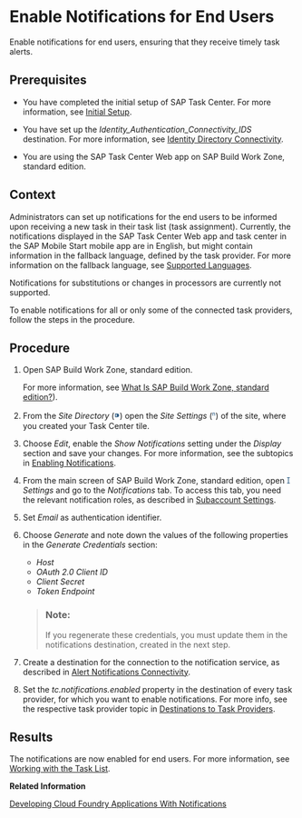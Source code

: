 <!-- loiocaf254347efa4ce09d749c6a3e2bff8e -->

<link rel="stylesheet" type="text/css" href="../css/sap-icons.css"/>

# Enable Notifications for End Users

Enable notifications for end users, ensuring that they receive timely task alerts.



<a name="loiocaf254347efa4ce09d749c6a3e2bff8e__prereq_e2b_w4w_tyb"/>

## Prerequisites

-   You have completed the initial setup of SAP Task Center. For more information, see [Initial Setup](https://help.sap.com/docs/TASK_CENTER/08cbda59b4954e93abb2ec85f1db399d/834769400794464489f390350a82bbd6.html).

-   You have set up the *Identity\_Authentication\_Connectivity\_IDS* destination. For more information, see [Identity Directory Connectivity](identity-directory-connectivity-3dcfba9.md).

-   You are using the SAP Task Center Web app on SAP Build Work Zone, standard edition.




<a name="loiocaf254347efa4ce09d749c6a3e2bff8e__section_gmr_dqg_vyb"/>

## Context

Administrators can set up notifications for the end users to be informed upon receiving a new task in their task list \(task assignment\). Currently, the notifications displayed in the SAP Task Center Web app and task center in the SAP Mobile Start mobile app are in English, but might contain information in the fallback language, defined by the task provider. For more information on the fallback language, see [Supported Languages](../10-what-is/supported-languages-c66c693.md).

Notifications for substitutions or changes in processors are currently not supported.

To enable notifications for all or only some of the connected task providers, follow the steps in the procedure.



## Procedure

1.  Open SAP Build Work Zone, standard edition.

    For more information, see [What Is SAP Build Work Zone, standard edition?](https://help.sap.com/docs/build-work-zone-standard-edition/sap-build-work-zone-standard-edition/what-is-sap-build-work-zone-standard-edition)\).

2.  From the *Site Directory* \(<span style="font-size:16px;"><span style="color:#346187;"><span class="SAP-icons-V5"></span></span></span>\) open the *Site Settings* \(<span style="color:#346187;"><span class="SAP-icons-V5"></span></span>\) of the site, where you created your Task Center tile.

3.  Choose *Edit*, enable the *Show Notifications* setting under the *Display* section and save your changes. For more information, see the subtopics in [Enabling Notifications](https://help.sap.com/docs/build-work-zone-standard-edition/sap-build-work-zone-standard-edition/enabling-notifications).

4.  From the main screen of SAP Build Work Zone, standard edition, open <span style="color:#346187;"><span class="SAP-icons-V5"></span></span> *Settings* and go to the *Notifications* tab. To access this tab, you need the relevant notification roles, as described in [Subaccount Settings](https://help.sap.com/docs/build-work-zone-standard-edition/sap-build-work-zone-standard-edition/subaccount-settings).

5.  Set *Email* as authentication identifier.

6.  Choose *Generate* and note down the values of the following properties in the *Generate Credentials* section:

    -   *Host*
    -   *OAuth 2.0 Client ID*
    -   *Client Secret*
    -   *Token Endpoint*

    > ### Note:  
    > If you regenerate these credentials, you must update them in the notifications destination, created in the next step.

7.  Create a destination for the connection to the notification service, as described in [Alert Notifications Connectivity](alert-notifications-connectivity-f6c9f3b.md).

8.  Set the *tc.notifications.enabled* property in the destination of every task provider, for which you want to enable notifications. For more info, see the respective task provider topic in [Destinations to Task Providers](destinations-to-task-providers-b158111.md).




<a name="loiocaf254347efa4ce09d749c6a3e2bff8e__result_fkz_zrw_tyb"/>

## Results

The notifications are now enabled for end users. For more information, see [Working with the Task List](../70-using-the-web-app/working-with-the-task-list-fe4a8b3.md).

**Related Information**  


[Developing Cloud Foundry Applications With Notifications](https://help.sap.com/docs/build-work-zone-standard-edition/sap-build-work-zone-standard-edition/developing-cloud-foundry-applications-with-notifications)


